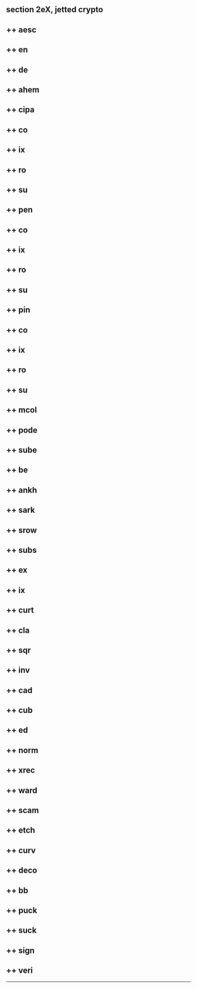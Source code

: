 section 2eX, jetted crypto
--------------------------

++ aesc
-------

++ en
-----

++ de
-----

++ ahem
-------

++ cipa
-------

++ co
-----

++ ix
-----

++ ro
-----

++ su
-----

++ pen
------

++ co
-----

++ ix
-----

++ ro
-----

++ su
-----

++ pin
------

++ co
-----

++ ix
-----

++ ro
-----

++ su
-----

++ mcol
-------

++ pode
-------

++ sube
-------

++ be
-----

++ ankh
-------

++ sark
-------

++ srow
-------

++ subs
-------

++ ex
-----

++ ix
-----

++ curt
-------

++ cla
------

++ sqr
------

++ inv
------

++ cad
------

++ cub
------

++ ed
-----

++ norm
-------

++ xrec
-------

++ ward
-------

++ scam
-------

++ etch
-------

++ curv
-------

++ deco
-------

++ bb
-----

++ puck
-------

++ suck
-------

++ sign
-------

++ veri
-------

------------------------------------------------------------------------
